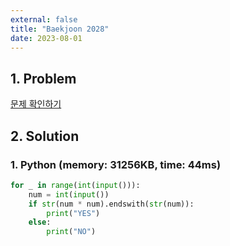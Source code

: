 ```yaml
---
external: false
title: "Baekjoon 2028"
date: 2023-08-01
---
```


## 1. Problem

[문제 확인하기](https://www.acmicpc.net/problem/2028)

## 2. Solution

### 1. Python (memory: 31256KB, time: 44ms)

```python
for _ in range(int(input())):
    num = int(input())
    if str(num * num).endswith(str(num)):
        print("YES")
    else:
        print("NO")
```
